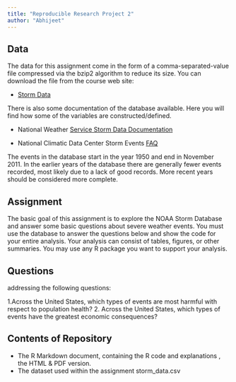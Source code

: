 ```yaml
---
title: "Reproducible Research Project 2"
author: "Abhijeet"
---
```


## Data

The data for this assignment come in the form of a comma-separated-value file compressed via the bzip2 algorithm to reduce its size. You can download the file from the course web site:

-   [Storm Data](https://d396qusza40orc.cloudfront.net/repdata%2Fdata%2FStormData.csv.bz2)

There is also some documentation of the database available. Here you will find how some of the variables are constructed/defined.

-   National Weather [Service Storm Data Documentation](https://d396qusza40orc.cloudfront.net/repdata%2Fpeer2_doc%2Fpd01016005curr.pdf)

-   National Climatic Data Center Storm Events [FAQ](https://d396qusza40orc.cloudfront.net/repdata%2Fpeer2_doc%2FNCDC%20Storm%20Events-FAQ%20Page.pdf)

The events in the database start in the year 1950 and end in November 2011. In the earlier years of the database there are generally fewer events recorded, most likely due to a lack of good records. More recent years should be considered more complete.

## Assignment

The basic goal of this assignment is to explore the NOAA Storm Database and answer some basic questions about severe weather events. You must use the database to answer the questions below and show the code for your entire analysis. Your analysis can consist of tables, figures, or other summaries. You may use any R package you want to support your analysis.

## Questions

addressing the following questions:

1.Across the United States, which types of events are most harmful with respect to population health? 2. Across the United States, which types of events have the greatest economic consequences?

## Contents of Repository

-   The R Markdown document, containing the R code and explanations , the HTML & PDF version.
-   The dataset used within the assignment storm_data.csv

